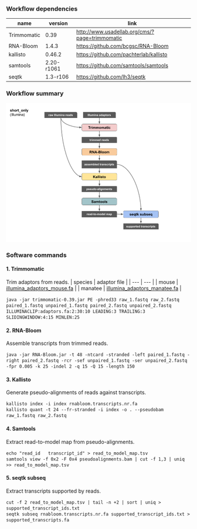### Workflow dependencies

| name | version | link |
| --- | --- | --- |
| Trimmomatic | 0.39 | http://www.usadellab.org/cms/?page=trimmomatic |
| RNA-Bloom | 1.4.3 | https://github.com/bcgsc/RNA-Bloom |
| kallisto | 0.46.2 | https://github.com/pachterlab/kallisto |
| samtools | 2.20-r1061 | https://github.com/samtools/samtools |
| seqtk | 1.3-r106 | https://github.com/lh3/seqtk |

### Workflow summary

![workflow](lrgasp_short_only_workflow.png)

### Software commands

#### 1. Trimmomatic
Trim adaptors from reads.
| species | adaptor file |
| --- | --- |
| mouse | [illumina_adaptors_mouse.fa](https://github.com/bcgsc/lrgasp_birol/blob/main/resources/illumina_adaptors_mouse.fa) |
| manatee | [illumina_adaptors_manatee.fa](https://github.com/bcgsc/lrgasp_birol/blob/main/resources/illumina_adaptors_manatee.fa) |
```
java -jar trimmomatic-0.39.jar PE -phred33 raw_1.fastq raw_2.fastq paired_1.fastq unpaired_1.fastq paired_2.fastq unpaired_2.fastq ILLUMINACLIP:adaptors.fa:2:30:10 LEADING:3 TRAILING:3 SLIDINGWINDOW:4:15 MINLEN:25
```

#### 2. RNA-Bloom
Assemble transcripts from trimmed reads.
```
java -jar RNA-Bloom.jar -t 48 -ntcard -stranded -left paired_1.fastq -right paired_2.fastq -rcr -sef unpaired_1.fastq -ser unpaired_2.fastq -fpr 0.005 -k 25 -indel 2 -q 15 -Q 15 -length 150
```

#### 3. Kallisto
Generate pseudo-alignments of reads against transcripts.
```
kallisto index -i index rnabloom.transcripts.nr.fa
kallisto quant -t 24 --fr-stranded -i index -o . --pseudobam raw_1.fastq raw_2.fastq
```

#### 4. Samtools
Extract read-to-model map from pseudo-alignments.
```
echo "read_id	transcript_id" > read_to_model_map.tsv
samtools view -f 0x2 -F 0x4 pseudoalignments.bam | cut -f 1,3 | uniq >> read_to_model_map.tsv
```

#### 5. seqtk subseq
Extract transcripts supported by reads.
```
cut -f 2 read_to_model_map.tsv | tail -n +2 | sort | uniq > supported_transcript_ids.txt
seqtk subseq rnabloom.transcripts.nr.fa supported_transcript_ids.txt > supported_transcripts.fa
```
